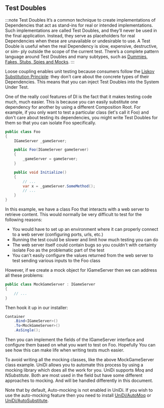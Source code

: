 ## Test Doubles

:::note Test Doubles
It’s a common technique to create implementations of Dependencies that act as stand-ins for real or intended implementations. Such implementations are called Test Doubles, and they’ll never be used in the final application. Instead, they serve as placeholders for real Dependencies when these are unavailable or undesirable to use.
A Test Double is useful when the real Dependency is slow, expensive, destructive, or sim- ply outside the scope of the current test. There’s a complete pattern language around Test Doubles and many subtypes, such as [Dummies, Fakes, Stubs, Spies and Mocks](https://martinfowler.com/articles/mocksArentStubs.html#TheDifferenceBetweenMocksAndStubs).
:::

Loose coupling enables unit testing because consumers follow the [Liskov Substitution Principle](https://medium.com/hackernoon/liskov-substitution-principle-a982551d584a): they don't care about the concrete types of their Dependencies. This means that you can inject Test Doubles into the System Under Test.

One of the really cool features of DI is the fact that it makes testing code much, much easier.  This is because you can easily substitute one dependency for another by using a different Composition Root. For example, if you only want to test a particular class (let's call it Foo) and don't care about testing its dependencies, you might write Test Doubles for them so that you can isolate Foo specifically.

```csharp
public class Foo
{
    IGameServer _gameServer;

    public Foo(IGameServer gameServer)
    {
        _gameServer = gameServer;
    }

    public void Initialize()
    {
        // ...
        var x = _gameServer.SomeMethod();
        // ...
    }
}
```

In this example, we have a class Foo that interacts with a web server to retrieve content.  This would normally be very difficult to test for the following reasons:

* You would have to set up an environment where it can properly connect to a web server (configuring ports, urls, etc.)
* Running the test could be slower and limit how much testing you can do
* The web server itself could contain bugs so you couldn't with certainty isolate Foo as the problematic part of the test
* You can't easily configure the values returned from the web server to test sending various inputs to the Foo class

However, if we create a mock object for IGameServer then we can address all these problems:

```csharp
public class MockGameServer : IGameServer
{
    // ...
}
```

Then hook it up in our installer:

```csharp
Container
    .Bind<IGameServer>()
    .To<MockGameServer>()
    .AsSingle();
```

Then you can implement the fields of the IGameServer interface and configure them based on what you want to test on Foo. Hopefully You can see how this can make life when writing tests much easier.

To avoid writing all the mocking classes, like the above MockGameServer class example. UniDi allows you to automate this process by using a mocking library which does all the work for you. UniDi supports *Moq* and *NSubstitute*. Both are most used in the field but have some different approaches to mocking. And will be handled differently in this document.

Note that by default, Auto-mocking is not enabled in UniDi.  If you wish to use the auto-mocking feature then you need to install [UniDi/AutoMoq](TODO) or [UniDi/AutoSubstitute](TODO). 
